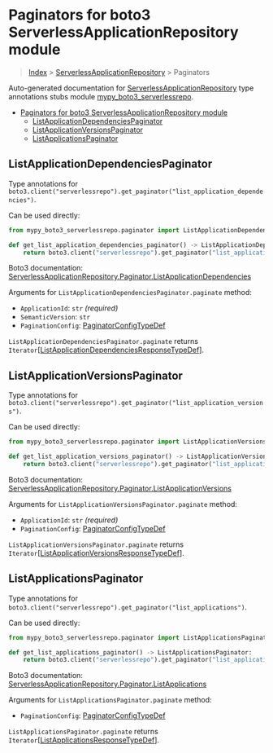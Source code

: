 # Paginators for boto3 ServerlessApplicationRepository module

> [Index](..) > [ServerlessApplicationRepository](.) > Paginators

Auto-generated documentation for
[ServerlessApplicationRepository](https://boto3.amazonaws.com/v1/documentation/api/1.17.76/reference/services/serverlessrepo.html#ServerlessApplicationRepository)
type annotations stubs module
[mypy_boto3_serverlessrepo](https://pypi.org/project/mypy-boto3-serverlessrepo/).

- [Paginators for boto3 ServerlessApplicationRepository module](#paginators-for-boto3-serverlessapplicationrepository-module)
  - [ListApplicationDependenciesPaginator](#listapplicationdependenciespaginator)
  - [ListApplicationVersionsPaginator](#listapplicationversionspaginator)
  - [ListApplicationsPaginator](#listapplicationspaginator)

## ListApplicationDependenciesPaginator

Type annotations for
`boto3.client("serverlessrepo").get_paginator("list_application_dependencies")`.

Can be used directly:

```python
from mypy_boto3_serverlessrepo.paginator import ListApplicationDependenciesPaginator

def get_list_application_dependencies_paginator() -> ListApplicationDependenciesPaginator:
    return boto3.client("serverlessrepo").get_paginator("list_application_dependencies")
```

Boto3 documentation:
[ServerlessApplicationRepository.Paginator.ListApplicationDependencies](https://boto3.amazonaws.com/v1/documentation/api/1.17.76/reference/services/serverlessrepo.html#ServerlessApplicationRepository.Paginator.ListApplicationDependencies)

Arguments for `ListApplicationDependenciesPaginator.paginate` method:

- `ApplicationId`: `str` *(required)*
- `SemanticVersion`: `str`
- `PaginationConfig`:
  [PaginatorConfigTypeDef](./type_defs.md#paginatorconfigtypedef)

`ListApplicationDependenciesPaginator.paginate` returns
`Iterator`\[[ListApplicationDependenciesResponseTypeDef](./type_defs.md#listapplicationdependenciesresponsetypedef)\].

## ListApplicationVersionsPaginator

Type annotations for
`boto3.client("serverlessrepo").get_paginator("list_application_versions")`.

Can be used directly:

```python
from mypy_boto3_serverlessrepo.paginator import ListApplicationVersionsPaginator

def get_list_application_versions_paginator() -> ListApplicationVersionsPaginator:
    return boto3.client("serverlessrepo").get_paginator("list_application_versions")
```

Boto3 documentation:
[ServerlessApplicationRepository.Paginator.ListApplicationVersions](https://boto3.amazonaws.com/v1/documentation/api/1.17.76/reference/services/serverlessrepo.html#ServerlessApplicationRepository.Paginator.ListApplicationVersions)

Arguments for `ListApplicationVersionsPaginator.paginate` method:

- `ApplicationId`: `str` *(required)*
- `PaginationConfig`:
  [PaginatorConfigTypeDef](./type_defs.md#paginatorconfigtypedef)

`ListApplicationVersionsPaginator.paginate` returns
`Iterator`\[[ListApplicationVersionsResponseTypeDef](./type_defs.md#listapplicationversionsresponsetypedef)\].

## ListApplicationsPaginator

Type annotations for
`boto3.client("serverlessrepo").get_paginator("list_applications")`.

Can be used directly:

```python
from mypy_boto3_serverlessrepo.paginator import ListApplicationsPaginator

def get_list_applications_paginator() -> ListApplicationsPaginator:
    return boto3.client("serverlessrepo").get_paginator("list_applications")
```

Boto3 documentation:
[ServerlessApplicationRepository.Paginator.ListApplications](https://boto3.amazonaws.com/v1/documentation/api/1.17.76/reference/services/serverlessrepo.html#ServerlessApplicationRepository.Paginator.ListApplications)

Arguments for `ListApplicationsPaginator.paginate` method:

- `PaginationConfig`:
  [PaginatorConfigTypeDef](./type_defs.md#paginatorconfigtypedef)

`ListApplicationsPaginator.paginate` returns
`Iterator`\[[ListApplicationsResponseTypeDef](./type_defs.md#listapplicationsresponsetypedef)\].
